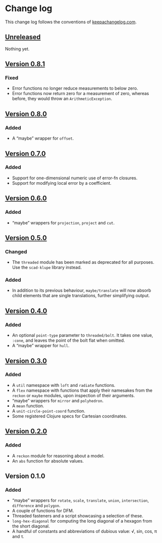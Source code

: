 # Change log
This change log follows the conventions of [keepachangelog.com](http://keepachangelog.com/).

## [Unreleased]
Nothing yet.

## [Version 0.8.1]
### Fixed
- Error functions no longer reduce measurements to below zero.
- Error functions now return zero for a measurement of zero, whereas before,
  they would throw an `ArithmeticException`.

## [Version 0.8.0]
### Added
- A “maybe” wrapper for `offset`.

## [Version 0.7.0]
### Added
- Support for one-dimensional numeric use of error-fn closures.
- Support for modifying local error by a coefficient.

## [Version 0.6.0]
### Added
- “maybe” wrappers for `projection`, `project` and `cut`.

## [Version 0.5.0]
### Changed
- The `threaded` module has been marked as deprecated for all purposes. Use
  the `scad-klupe` library instead.

### Added
- In addition to its previous behaviour, `maybe/translate` will now absorb
  child elements that are single translations, further simplifying output.

## [Version 0.4.0]
### Added
- An optional `point-type` parameter to `threaded/bolt`. It takes one
  value, `:cone`, and leaves the point of the bolt flat when omitted.
- A “maybe” wrapper for `hull`.

## [Version 0.3.0]
### Added
- A `util` namespace with `loft` and `radiate` functions.
- A `flex` namespace with functions that apply their namesakes from the
  `reckon` or `maybe` modules, upon inspection of their arguments.
- “maybe” wrappers for `mirror` and `polyhedron`.
- A `mean` function.
- A `unit-circle-point-coord` function.
- Some registered Clojure specs for Cartesian coordinates.

## [Version 0.2.0]
### Added
- A `reckon` module for reasoning about a model.
- An `abs` function for absolute values.

## Version 0.1.0
### Added
- “maybe” wrappers for `rotate`, `scale`, `translate`, `union`,
  `intersection`, `difference` and `polygon`.
- A couple of functions for DFM.
- Threaded fasteners and a script showcasing a selection of these.
- `long-hex-diagonal` for computing the long diagonal of a hexagon
  from the short diagonal.
- A handful of constants and abbreviations of dubious value:
  √, sin, cos, π and τ.

[Unreleased]: https://github.com/veikman/scad-tarmi/compare/v0.8.1...HEAD
[Version 0.8.1]: https://github.com/veikman/scad-tarmi/compare/v0.8.0...v0.8.1
[Version 0.8.0]: https://github.com/veikman/scad-tarmi/compare/v0.7.0...v0.8.0
[Version 0.7.0]: https://github.com/veikman/scad-tarmi/compare/v0.6.0...v0.7.0
[Version 0.6.0]: https://github.com/veikman/scad-tarmi/compare/v0.5.0...v0.6.0
[Version 0.5.0]: https://github.com/veikman/scad-tarmi/compare/v0.4.0...v0.5.0
[Version 0.4.0]: https://github.com/veikman/scad-tarmi/compare/v0.3.0...v0.4.0
[Version 0.3.0]: https://github.com/veikman/scad-tarmi/compare/v0.2.0...v0.3.0
[Version 0.2.0]: https://github.com/veikman/scad-tarmi/compare/v0.1.0...v0.2.0
